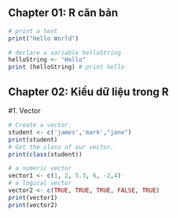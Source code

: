 ## Chapter 01: R căn bản

```R
# print a text
print("Hello World")
```

```R
# declare a variable helloString
helloString <- "Hello" 
print (helloString) # print hello
```

## Chapter 02: Kiểu dữ liệu trong R
#1. Vector
```R
# Create a vector.
student <- c('james','mark',"jane")
print(student)
# Get the class of our vector.
print(class(student))
```

```R
# a numeric vector
vector1 <- c(1, 2, 5.3, 6, -2,4) 
# a logical vector
vector2 <- c(TRUE, TRUE, TRUE, FALSE, TRUE) 
print(vector1) 
print(vector2)

```

```R

```

```R

```

```R

```

```R

```

```R

```

```R

```
